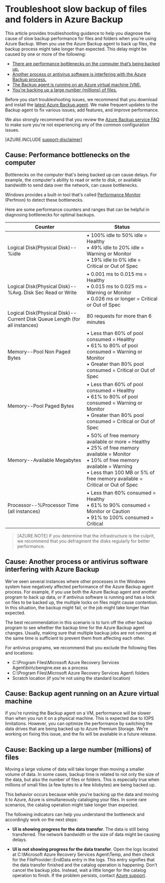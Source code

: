 <properties
   pageTitle="Troubleshoot slow backup of files and folders in Azure Backup| Microsoft Azure"
   description="Provides troubleshooting guidance to help you diagnose the cause of Azure Backup performance issues"
   services="backup"
   documentationCenter=""
   authors="genlin"
   manager="jimpark"
   editor=""/>

<tags
    ms.service="backup"
    ms.workload="storage-backup-recovery"
    ms.tgt_pltfrm="na"
    ms.devlang="na"
    ms.topic="article"
    ms.date="10/13/2016"
    ms.author="genli"/>

# Troubleshoot slow backup of files and folders in Azure Backup

This article provides troubleshooting guidance to help you diagnose the cause of slow backup performance for files and folders when you're using Azure Backup. When you use the Azure Backup agent to back up files, the backup process might take longer than expected. This delay might be caused by one or more of the following:

-	[There are performance bottlenecks on the computer that’s being backed up.](#cause1)
-	[Another process or antivirus software is interfering with the Azure Backup process.](#cause2)
-	[The Backup agent is running on an Azure virtual machine (VM).](#cause3)  
-	[You're backing up a large number (millions) of files.](#cause4)

Before you start troubleshooting issues, we recommend that you download and install the [latest Azure Backup agent](http://aka.ms/azurebackup_agent). We make frequent
updates to the Backup agent to fix various issues, add features, and improve performance.

We also strongly recommend that you review the [Azure Backup service FAQ](backup-azure-backup-faq.md) to make sure you're not experiencing any of the common configuration issues.

[AZURE.INCLUDE [support-disclaimer](../../includes/support-disclaimer.md)]

<a id="cause1"></a>
## Cause: Performance bottlenecks on the computer

Bottlenecks on the computer that's being backed up can cause delays. For example, the computer's ability to read or write to disk, or available bandwidth to send data over the network, can cause bottlenecks.

Windows provides a built-in tool that's called [Performance Monitor](https://technet.microsoft.com/magazine/2008.08.pulse.aspx) (Perfmon) to detect these bottlenecks.

Here are some performance counters and ranges that can be helpful in diagnosing bottlenecks for optimal backups.

| Counter  | Status  |
|---|---|
|Logical Disk(Physical Disk)--%idle   | • 100% idle to 50% idle = Healthy</br>• 49% idle to 20% idle = Warning or Monitor</br>• 19% idle to 0% idle = Critical or Out of Spec|
|  Logical Disk(Physical Disk)--%Avg. Disk Sec Read or Write |  • 0.001 ms to 0.015 ms  = Healthy</br>• 0.015 ms to 0.025 ms = Warning or Monitor</br>• 0.026 ms or longer = Critical or Out of Spec|
|  Logical Disk(Physical Disk)--Current Disk Queue Length (for all instances) | 80 requests for more than 6 minutes |
| Memory--Pool Non Paged Bytes|• Less than 60% of pool consumed = Healthy<br>• 61% to 80% of pool consumed = Warning or Monitor</br>• Greater than 80% pool consumed = Critical or Out of Spec|
| Memory--Pool Paged Bytes |• Less than 60% of pool consumed = Healthy</br>• 61% to 80% of pool consumed = Warning or Monitor</br>• Greater than 80% pool consumed = Critical or Out of Spec|
| Memory--Available Megabytes| • 50% of free memory available or more = Healthy</br>• 25% of free memory available = Monitor</br>• 10% of free memory available = Warning</br>• Less than 100 MB or 5% of free memory available = Critical or Out of Spec|
|Processor--\%Processor Time (all instances)|• Less than 60% consumed = Healthy</br>• 61% to 90% consumed = Monitor or Caution</br>• 91% to 100% consumed = Critical|


> [AZURE.NOTE] If you determine that the infrastructure is the culprit, we recommend that you defragment the disks regularly for better performance.

<a id="cause2"></a>
## Cause: Another process or antivirus software interfering with Azure Backup

We've seen several instances where other processes in the Windows system have negatively affected performance of the Azure Backup agent process. For example, if you use both the Azure Backup agent and another program to back up data, or if antivirus software is running and has a lock on files to be backed up, the multiple locks on files might cause contention. In this situation, the backup might fail, or the job might take longer than expected.

The best recommendation in this scenario is to turn off the other backup program to see whether the backup time for the Azure Backup agent changes. Usually, making sure that multiple backup jobs are not running at the same time is sufficient to prevent them from affecting each other.

For antivirus programs, we recommend that you exclude the following files and locations:

- C:\Program Files\Microsoft Azure Recovery Services Agent\bin\cbengine.exe as a process
- C:\Program Files\Microsoft Azure Recovery Services Agent\ folders
- Scratch location (if you're not using the standard location)

<a id="cause3"></a>
## Cause: Backup agent running on an Azure virtual machine

If you're running the Backup agent on a VM, performance will be slower than when you run it on a physical machine. This is expected due to IOPS limitations.  However, you can optimize the performance by switching the data drives that are being backed up to Azure Premium Storage. We're working on fixing this issue, and the fix will be available in a future release.

<a id="cause4"></a>
## Cause: Backing up a large number (millions) of files

Moving a large volume of data will take longer than moving a smaller volume of data. In some cases, backup time is related to not only the size of the data, but also the number of files or folders. This is especially true when millions of small files (a few bytes to a few kilobytes) are being backed up.

This behavior occurs because while you're backing up the data and moving it to Azure, Azure is simultaneously cataloging your files. In some rare scenarios, the catalog operation might take longer than expected.

The following indicators can help you understand the bottleneck and accordingly work on the next steps:

- **UI is showing progress for the data transfer**. The data is still being transferred. The network bandwidth or the size of data might be causing delays.

- **UI is not showing progress for the data transfer**. Open the logs located at C:\Microsoft Azure Recovery Services Agent\Temp, and then check for the FileProvider::EndData entry in the logs. This entry signifies that the data transfer finished and the catalog operation is happening. Don't cancel the backup jobs. Instead, wait a little longer for the catalog operation to finish. If the problem persists, contact [Azure support](https://portal.azure.com/#create/Microsoft.Support).
